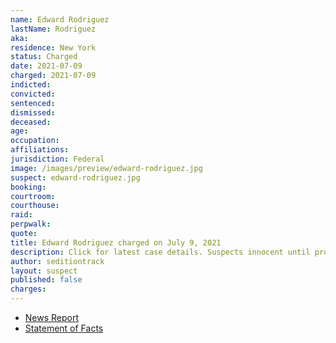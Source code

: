 ```yaml
---
name: Edward Rodriguez
lastName: Rodriguez
aka:
residence: New York
status: Charged
date: 2021-07-09
charged: 2021-07-09
indicted:
convicted:
sentenced:
dismissed:
deceased:
age:
occupation:
affiliations:
jurisdiction: Federal
image: /images/preview/edward-rodriguez.jpg
suspect: edward-rodriguez.jpg
booking:
courtroom:
courthouse:
raid:
perpwalk:
quote:
title: Edward Rodriguez charged on July 9, 2021
description: Click for latest case details. Suspects innocent until proven guilty.
author: seditiontrack
layout: suspect
published: false
charges:
---
```


- [News Report]()
- [Statement of Facts](https://www.justice.gov/usao-dc/case-multi-defendant/file/1410871/download)
